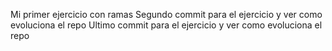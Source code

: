 Mi primer ejercicio con ramas
Segundo commit para el ejercicio y ver como evoluciona el repo
Ultimo commit para el ejercicio y ver como evoluciona el repo